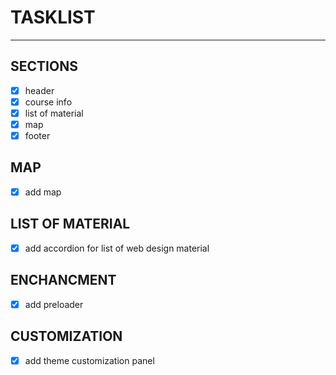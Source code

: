 # TASKLIST
***

## SECTIONS
- [x] header
- [x] course info
- [x] list of material
- [x] map
- [x] footer

## MAP
- [x] add map

## LIST OF MATERIAL
- [x] add accordion for list of web design material

## ENCHANCMENT
- [x] add preloader


## CUSTOMIZATION
- [x] add theme customization panel
